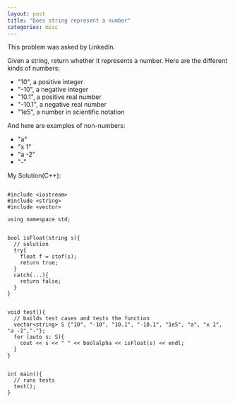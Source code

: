 ```yaml
---
layout: post
title: "Does string represent a number"
categories: misc
---
```


This problem was asked by LinkedIn.

Given a string, return whether it represents a number. Here are the different kinds of numbers:
- "10", a positive integer
- "-10", a negative integer
- "10.1", a positive real number
- "-10.1", a negative real number
- "1e5", a number in scientific notation

And here are examples of non-numbers:
- "a"
- "x 1"
- "a -2"
- "-"


My Solution(C++):
```

#include <iostream>
#include <string>
#include <vector>

using namespace std;


bool isFloat(string s){
  // solution
  try{
    float f = stof(s);
    return true;
  }
  catch(...){
    return false;
  }
}


void test(){
  // builds test cases and tests the function
  vector<string> S {"10", "-10", "10.1", "-10.1", "1e5", "a", "x 1", "a -2","-"};
  for (auto s: S){
    cout << s << " " << boolalpha << isFloat(s) << endl;
  }
}


int main(){
  // runs tests
  test();
}
```
